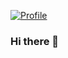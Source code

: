 [![Profile](https://res.cloudinary.com/dygfr5kt4/image/upload/v1596168085/eatsleep_wfxvbo.png)](https://www.facebook.com/sauravchaudharysc)
### Hi there 👋

<!--
**sauravchaudharysc/sauravchaudharysc** is a ✨ _special_ ✨ repository because its `README.md` (this file) appears on your GitHub profile.
Here are some ideas to get you started:
  
- 🌱 I’m currently learning ...EJs
- 👯 I’m looking to collaborate on ...MongoDB
- 🔭 Areas of Interest ... WebScraping , Automaton Testing
- 🤔 I’m looking for help with ...Anything new
- 💬 Ask me about ...Anything You Like
- 📫 How to reach me: ...[Follow me](https://www.instagram.com/sauravchaudharysc/)
- 😄 Pronouns: ... He/Him
- ⚡ Fun fact: ...Still Thinking


